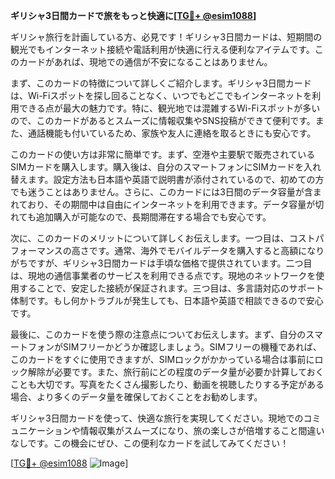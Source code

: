 **ギリシャ3日間カードで旅をもっと快適に[[TG💪+ @esim1088](https://t.me/s/esim1088)]**

ギリシャ旅行を計画している方、必見です！ギリシャ3日間カードは、短期間の観光でもインターネット接続や電話利用が快適に行える便利なアイテムです。このカードがあれば、現地での通信が不安になることはありません。

まず、このカードの特徴について詳しくご紹介します。ギリシャ3日間カードは、Wi-Fiスポットを探し回ることなく、いつでもどこでもインターネットを利用できる点が最大の魅力です。特に、観光地では混雑するWi-Fiスポットが多いので、このカードがあるとスムーズに情報収集やSNS投稿ができて便利です。また、通話機能も付いているため、家族や友人に連絡を取るときにも安心です。

このカードの使い方は非常に簡単です。まず、空港や主要駅で販売されているSIMカードを購入します。購入後は、自分のスマートフォンにSIMカードを入れ替えます。設定方法も日本語や英語で説明書が添付されているので、初めての方でも迷うことはありません。さらに、このカードには3日間のデータ容量が含まれており、その期間中は自由にインターネットを利用できます。データ容量が切れても追加購入が可能なので、長期間滞在する場合でも安心です。

次に、このカードのメリットについて詳しくお伝えします。一つ目は、コストパフォーマンスの高さです。通常、海外でモバイルデータを購入すると高額になりがちですが、ギリシャ3日間カードは手頃な価格で提供されています。二つ目は、現地の通信事業者のサービスを利用できる点です。現地のネットワークを使用することで、安定した接続が保証されます。三つ目は、多言語対応のサポート体制です。もし何かトラブルが発生しても、日本語や英語で相談できるので安心です。

最後に、このカードを使う際の注意点についてお伝えします。まず、自分のスマートフォンがSIMフリーかどうか確認しましょう。SIMフリーの機種であれば、このカードをすぐに使用できますが、SIMロックがかかっている場合は事前にロック解除が必要です。また、旅行前にどの程度のデータ量が必要か計算しておくことも大切です。写真をたくさん撮影したり、動画を視聴したりする予定がある場合、より多くのデータ量を確保しておくことをお勧めします。

ギリシャ3日間カードを使って、快適な旅行を実現してください。現地でのコミュニケーションや情報収集がスムーズになり、旅の楽しさが倍増すること間違いなしです。この機会にぜひ、この便利なカードを試してみてください！

[[TG💪+ @esim1088](https://t.me/s/esim1088) ![Image](https://i.postimg.cc/Y0z9fWf4/image.png)]